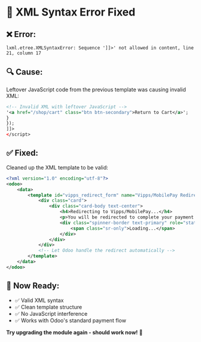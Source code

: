 # 🔧 XML Syntax Error Fixed

## ❌ **Error**:
```
lxml.etree.XMLSyntaxError: Sequence ']]>' not allowed in content, line 21, column 17
```

## 🔍 **Cause**:
Leftover JavaScript code from the previous template was causing invalid XML:
```xml
<!-- Invalid XML with leftover JavaScript -->
'<a href="/shop/cart" class="btn btn-secondary">Return to Cart</a>';
}
});
]]>
</script>
```

## ✅ **Fixed**:
Cleaned up the XML template to be valid:
```xml
<?xml version="1.0" encoding="utf-8"?>
<odoo>
    <data>
        <template id="vipps_redirect_form" name="Vipps/MobilePay Redirect Form">
            <div class="card">
                <div class="card-body text-center">
                    <h4>Redirecting to Vipps/MobilePay...</h4>
                    <p>You will be redirected to complete your payment.</p>
                    <div class="spinner-border text-primary" role="status">
                        <span class="sr-only">Loading...</span>
                    </div>
                </div>
            </div>
            <!-- Let Odoo handle the redirect automatically -->
        </template>
    </data>
</odoo>
```

## 🚀 **Now Ready**:
- ✅ Valid XML syntax
- ✅ Clean template structure  
- ✅ No JavaScript interference
- ✅ Works with Odoo's standard payment flow

**Try upgrading the module again - should work now!** 🎯